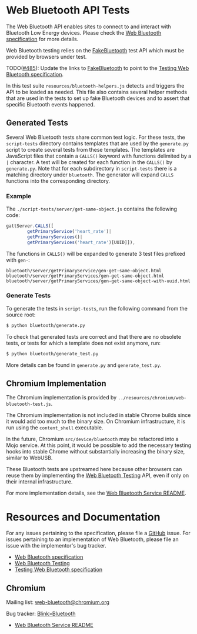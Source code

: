 # Web Bluetooth API Tests

The Web Bluetooth API enables sites to connect to and interact with Bluetooth
Low Energy devices. Please check the [Web Bluetooth specification] for more
details.

Web Bluetooth testing relies on the [FakeBluetooth][Web Bluetooth
Testing] test API which must be provided by browsers under test.

TODO([#485]): Update the links to [FakeBluetooth][Web Bluetooth Testing] to
point to the [Testing Web Bluetooth specification].

In this test suite `resources/bluetooth-helpers.js` detects and triggers
the API to be loaded as needed. This file also contains several helper methods
that are used in the tests to set up fake Bluetooth devices and to assert that
specific Bluetooth events happened.

[Web Bluetooth specification]: https://WebBluetoothCG.github.io/web-bluetooth
[Web Bluetooth Testing]:
https://docs.google.com/document/d/1Nhv_oVDCodd1pEH_jj9k8gF4rPGb_84VYaZ9IG8M_WY/
[#485]: https://github.com/WebBluetoothCG/web-bluetooth/issues/485
[Testing Web Bluetooth specification]:
https://WebBluetoothCG.github.io/web-bluetooth/tests.html

## Generated Tests

Several Web Bluetooth tests share common test logic. For these tests, the
`script-tests` directory contains templates that are used by the
`generate.py` script to create several tests from these templates. The templates
are JavaScript files that contain a `CALLS()` keyword with functions delimited by
a `|` character. A test will be created for each function in the `CALLS()` by
`generate.py`. Note that for each subdirectory in `script-tests` there is a
matching directory under `bluetooth`. The generator will expand `CALLS`
functions into the
corresponding directory.

### Example

The `./script-tests/server/get-same-object.js` contains the following
code:

```js
gattServer.CALLS([
        getPrimaryService('heart_rate')|
        getPrimaryServices()|
        getPrimaryServices('heart_rate')[UUID]]),
```

The functions in `CALLS()` will be expanded to generate 3 test files prefixed
with `gen-`:

```
bluetooth/server/getPrimaryService/gen-get-same-object.html
bluetooth/server/getPrimaryServices/gen-get-same-object.html
bluetooth/server/getPrimaryServices/gen-get-same-object-with-uuid.html
```

### Generate Tests

To generate the tests in `script-tests`, run the following command from the
source root:

```sh
$ python bluetooth/generate.py
```

To check that generated tests are correct and that there are no obsolete tests,
or tests for which a template does not exist anymore, run:

```sh
$ python bluetooth/generate_test.py
```

More details can be found in `generate.py` and `generate_test.py`.

## Chromium Implementation
The Chromium implementation is provided by
`../resources/chromium/web-bluetooth-test.js`.

The Chromium implementation is not included in stable Chrome builds since it
would add too much to the binary size. On Chromium infrastructure, it is run
using the `content_shell` executable.

In the future, Chromium `src/device/bluetooth` may be refactored into a Mojo
service. At this point, it would be possible to add the necessary testing hooks
into stable Chrome without substantially increasing the binary size, similar to
WebUSB.

These Bluetooth tests are upstreamed here because other browsers can reuse them
by implementing the [Web Bluetooth Testing] API, even if only on their internal
infrastructure.

For more implementation details, see the [Web Bluetooth Service README].

[Web Bluetooth Service README]:
https://chromium.googlesource.com/chromium/src.git/+/master/content/browser/bluetooth/README.md

# Resources and Documentation

For any issues pertaining to the specification, please file a [GitHub]
issue. For issues pertaining to an implementation of Web Bluetooth, please
file an issue with the implementor's bug tracker.

* [Web Bluetooth specification]
* [Web Bluetooth Testing]
* [Testing Web Bluetooth specification]

[GitHub]: https://github.com/WebBluetoothCG/web-bluetooth

## Chromium

Mailing list: web-bluetooth@chromium.org

Bug tracker: [Blink>Bluetooth]

* [Web Bluetooth Service README]

[Blink>Bluetooth]: https://bugs.chromium.org/p/chromium/issues/list?q=component%3ABlink%3EBluetooth&can=2